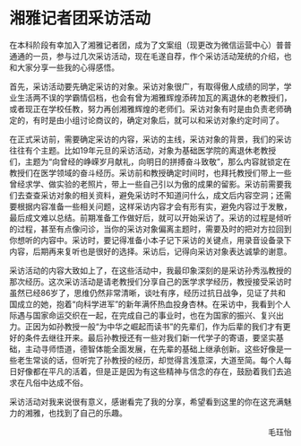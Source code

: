 # 湘雅记者团采访活动

在本科阶段有幸加入了湘雅记者团，成为了文案组（现更改为微信运营中心）普普通通的一员，参与过几次采访活动，现在毛遂自荐，作个采访活动笼统的介绍，也和大家分享一些我的心得感悟。

首先，采访活动要先确定采访的对象。采访对象很广，有取得傲人成绩的同学，学业生活两不误的学霸情侣档，也会有曾为湘雅辉煌添砖加瓦的离退休的老教授们，或者现正在学校任教，努力再创湘雅辉煌的老师们。采访对象有时是由负责老师确定的，有时是由小组讨论商议的，确定对象后，就可以和采访对象约定时间了。

在正式采访前，需要确定采访的内容，采访的主线，采访对象的背景，我们的采访往往有个主题。比如19年元旦的采访活动，对象为基础医学院的离退休老教授们，主题为“向曾经的峥嵘岁月献礼，向明日的拼搏奋斗致敬”，那么内容就锁定在教授们在医学领域的奋斗经历。采访前和教授确定时间时，也拜托教授们带上一些曾经求学、做实验的老照片，带上一些自己引以为傲的成果的留影。采访前需要我们去查查采访对象的相关资料，避免采访时不知道问什么，成文后内容空洞；还需要根据内容准备一些相关问题，这样采访内容才会有形有实，避免内容过于发散，最后成文难以总结。前期准备工作做好后，就可以开始采访了。采访的过程是倾听的过程，甚至有点像问诊，当你的采访对象偏离主题时，需要及时的把对方拉回到你想听的内容中。采访时，要记得准备小本子记下采访的关键点，用录音设备录下内容，后期再来复听也是很好的选择。采访后，记得向采访对象表达诚挚的谢意。

采访活动的内容大致如上了，在这些活动中，我最印象深刻的是采访孙秀泓教授的那次经历。这次采访活动是请老教授们分享自己的医学求学经历，教授接受采访时虽然已经86岁了，思维仍然非常清晰，谈吐有序，经历过抗日战争，见证了共和国成立的她，抱着“向科学进军”的新年满怀热血投身杏林。在采访中，我看到个人际遇与国家命运交织在一起，在完成自己的事业时，也在为国家的振兴、复兴出力。正因为如孙教授一般“为中华之崛起而读书”的先辈们，作为后辈的我们才有更好的条件去继往开来。最后孙教授还有一些对我们新一代学子的寄语，要坚实基础，主动寻师悟道，德智体能全面发展，在先辈的基础上继承创新。这些好像是一些老生常谈的话，但听完了孙教授的经历，却觉得言浅意深，大道至简。每个人每日好像都在平凡的活着，但是正是因为有这些精神与信念的存在，鼓励着我们去追求在凡俗中达成不俗。

采访活动对我来说很有意义，感谢看完了我的分享，希望看到这里的你在这充满魅力的湘雅，也找到了自己的乐趣。

<p align="right">毛珏怡</p>